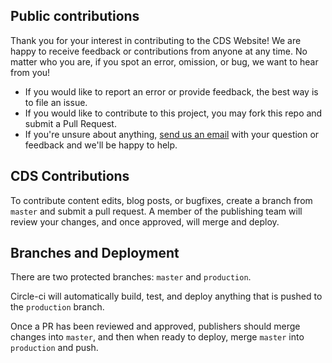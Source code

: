 ## Public contributions
Thank you for your interest in contributing to the CDS Website!  We are happy to receive feedback or contributions 
from anyone at any time.  No matter who you are, if you spot an error, omission, or bug, we want to hear from you!

- If you would like to report an error or provide feedback, the best way is to file an issue.
- If you would like to contribute to this project, you may fork this repo and submit a Pull Request.
- If you're unsure about anything, [send us an email](mailto:cds-snc@tbs-sct.gc.ca) with your question or feedback 
  and we'll be happy to help.

## CDS Contributions
To contribute content edits, blog posts, or bugfixes, create a branch from `master` and submit a pull request.  A 
member of the publishing team will review your changes, and once approved, will merge and deploy.

## Branches and Deployment
There are two protected branches: `master` and `production`.  

Circle-ci will automatically build, test, and deploy anything that is pushed to the `production` branch.  

Once a PR has been reviewed and approved, publishers should merge changes into `master`, and then when ready to deploy, 
merge `master` into `production` and push.